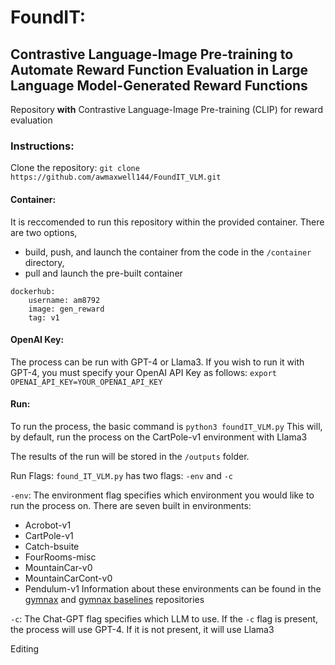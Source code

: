 # FoundIT:
## Contrastive Language-Image Pre-training to Automate Reward Function Evaluation in Large Language Model-Generated Reward Functions
Repository **with** Contrastive Language-Image Pre-training (CLIP) for reward evaluation

### Instructions:
Clone the repository:
``` git clone https://github.com/awmaxwell144/FoundIT_VLM.git ```

#### Container:
It is reccomended to run this repository within the provided container.
There are two options,
- build, push, and launch the container from the code in the `/container` directory, 
- pull and launch the pre-built container 
```
dockerhub:
    username: am8792
    image: gen_reward
    tag: v1 
```

#### OpenAI Key:
The process can be run with GPT-4 or Llama3.
If you wish to run it with GPT-4, you must specify your OpenAI API Key as follows:
```export OPENAI_API_KEY=YOUR_OPENAI_API_KEY```

#### Run:
To run the process, the basic command is
```python3 foundIT_VLM.py```
This will, by default, run the process on the CartPole-v1 environment with Llama3

The results of the run will be stored in the `/outputs` folder.

Run Flags:
`found_IT_VLM.py` has two flags: `-env` and `-c`

`-env`:
The environment flag specifies which environment you would like to run the process on. 
There are seven built in environments: 
- Acrobot-v1
- CartPole-v1
- Catch-bsuite
- FourRooms-misc
- MountainCar-v0
- MountainCarCont-v0
- Pendulum-v1
Information about these environments can be found in the [gymnax](https://github.com/RobertTLange/gymnax/tree/main) and [gymnax baselines](https://github.com/RobertTLange/gymnax-blines/tree/main) repositories

`-c`:
The Chat-GPT flag specifies which LLM to use. If the `-c` flag is present, the process will use GPT-4. If it is not present, it will use Llama3


Editing 
